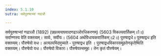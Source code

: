 ```yaml
---
index: 5.1.10
sutra: सर्वपुरुषाभ्यां णढञौ

---
```

 सर्वपुरुषाभ्यां णढञ्ञौ (1892) (छप्रत्ययापवादणढञ्ञोरधिकरणम्) (5603 विकल्पवार्तिकम्॥1॥) सर्वाण्णस्य वेति वक्तव्यम्। सार्वः, सर्वीयः। (5604 अर्थविधायकवार्तिकम्॥2॥) पुरुषाद्वधे॥ पुरुषाद्वध इति वक्तव्यम्। पौरुषेयो वधः। अत्यल्पमिदमुच्यते - पुरुषाद्वध इति । पुरुषाद्वधविकारसमूहतेनकृतेष्विति वक्तव्यम्। पौरुषेयो वधः। पौरुषेयो विकारः। पौरुषेयस्समूहः। तेन कृतं पौरुषेयम्। 